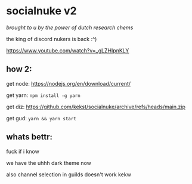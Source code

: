 # socialnuke v2

_brought to u by the power of dutch research chems_

the king of discord nukers is back :^)

https://www.youtube.com/watch?v=_gLZHIpnKLY

## how 2:

get node: https://nodejs.org/en/download/current/

get yarn: `npm install -g yarn`

get diz: https://github.com/kekst/socialnuke/archive/refs/heads/main.zip

get gud: `yarn && yarn start`

## whats bettr:

fuck if i know

we have the uhhh dark theme now

also channel selection in guilds doesn't work kekw
